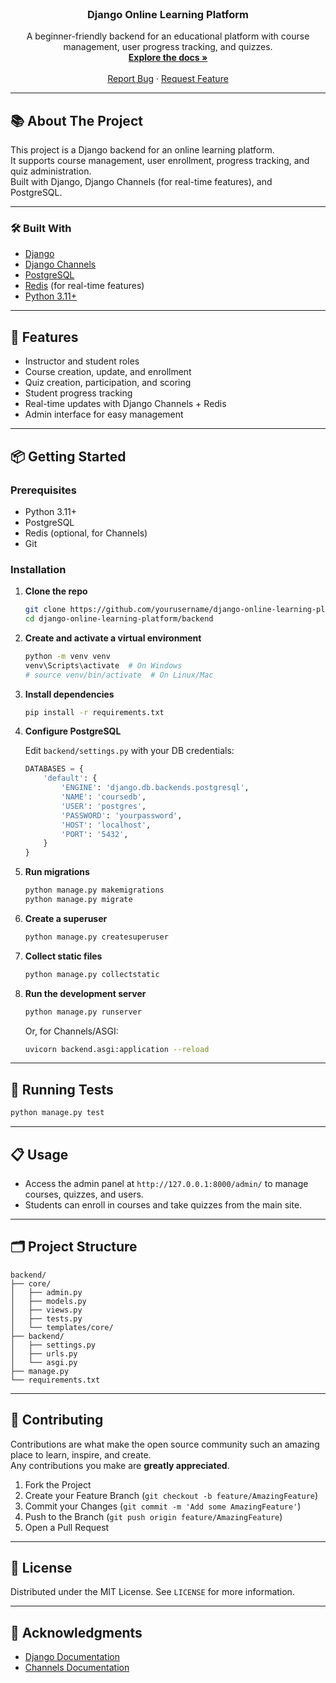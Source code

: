 <!-- PROJECT LOGO -->
<br />
<div align="center">
  <h3 align="center">Django Online Learning Platform</h3>
  <p align="center">
    A beginner-friendly backend for an educational platform with course management, user progress tracking, and quizzes.
    <br />
    <a href="https://github.com/Uttam1611/django-online-learning-platform"><strong>Explore the docs »</strong></a>
    <br />
    <br />
    <a href="https://github.com/Uttam1611/django-online-learning-platform/issues">Report Bug</a>
    ·
    <a href="https://github.com/Uttam1611/django-online-learning-platform/issues">Request Feature</a>
  </p>
</div>

---

## 📚 About The Project

This project is a Django backend for an online learning platform.  
It supports course management, user enrollment, progress tracking, and quiz administration.  
Built with Django, Django Channels (for real-time features), and PostgreSQL.

---

### 🛠️ Built With

- [Django](https://www.djangoproject.com/)
- [Django Channels](https://channels.readthedocs.io/en/latest/)
- [PostgreSQL](https://www.postgresql.org/)
- [Redis](https://redis.io/) (for real-time features)
- [Python 3.11+](https://www.python.org/)

---

## 🚀 Features

- Instructor and student roles
- Course creation, update, and enrollment
- Quiz creation, participation, and scoring
- Student progress tracking
- Real-time updates with Django Channels + Redis
- Admin interface for easy management

---

## 📦 Getting Started

### Prerequisites

- Python 3.11+
- PostgreSQL
- Redis (optional, for Channels)
- Git

### Installation

1. **Clone the repo**

   ```bash
   git clone https://github.com/yourusername/django-online-learning-platform.git
   cd django-online-learning-platform/backend
   ```

2. **Create and activate a virtual environment**

   ```bash
   python -m venv venv
   venv\Scripts\activate  # On Windows
   # source venv/bin/activate  # On Linux/Mac
   ```

3. **Install dependencies**

   ```bash
   pip install -r requirements.txt
   ```

4. **Configure PostgreSQL**

   Edit `backend/settings.py` with your DB credentials:

   ```python
   DATABASES = {
       'default': {
           'ENGINE': 'django.db.backends.postgresql',
           'NAME': 'coursedb',
           'USER': 'postgres',
           'PASSWORD': 'yourpassword',
           'HOST': 'localhost',
           'PORT': '5432',
       }
   }
   ```

5. **Run migrations**

   ```bash
   python manage.py makemigrations
   python manage.py migrate
   ```

6. **Create a superuser**

   ```bash
   python manage.py createsuperuser
   ```

7. **Collect static files**

   ```bash
   python manage.py collectstatic
   ```

8. **Run the development server**
   ```bash
   python manage.py runserver
   ```
   Or, for Channels/ASGI:
   ```bash
   uvicorn backend.asgi:application --reload
   ```

---

## 🧪 Running Tests

```bash
python manage.py test
```

---

## 📋 Usage

- Access the admin panel at `http://127.0.0.1:8000/admin/` to manage courses, quizzes, and users.
- Students can enroll in courses and take quizzes from the main site.

---

## 🗂️ Project Structure

```
backend/
├── core/
│   ├── admin.py
│   ├── models.py
│   ├── views.py
│   ├── tests.py
│   └── templates/core/
├── backend/
│   ├── settings.py
│   ├── urls.py
│   └── asgi.py
├── manage.py
└── requirements.txt
```

---

## 🤝 Contributing

Contributions are what make the open source community such an amazing place to learn, inspire, and create.  
Any contributions you make are **greatly appreciated**.

1. Fork the Project
2. Create your Feature Branch (`git checkout -b feature/AmazingFeature`)
3. Commit your Changes (`git commit -m 'Add some AmazingFeature'`)
4. Push to the Branch (`git push origin feature/AmazingFeature`)
5. Open a Pull Request

---

## 📄 License

Distributed under the MIT License. See `LICENSE` for more information.

---

## 🙏 Acknowledgments

- [Django Documentation](https://docs.djangoproject.com/)
- [Channels Documentation](https://channels.readthedocs.io/en/latest/)
